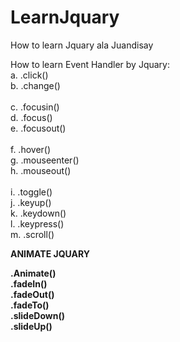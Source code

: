 # LearnJquary
How to learn Jquary ala Juandisay <br />

How to learn Event Handler by Jquary: <br />
 a. .click() <br />
 b. .change() <br />
<br />
 c. .focusin() <br />
 d. .focus() <br />
 e. .focusout() <br />
<br />
 f. .hover() <br />
 g. .mouseenter() <br />
 h. .mouseout() <br />
<br />
 i. .toggle() <br />
 j. .keyup() <br />
 k. .keydown() <br />
 l. .keypress() <br />
 m. .scroll() <br />

<b>ANIMATE JQUARY<b>

.Animate() <br />
.fadeIn()<br />
.fadeOut()<br />
.fadeTo()<br />
.slideDown()<br />
.slideUp()<br />
